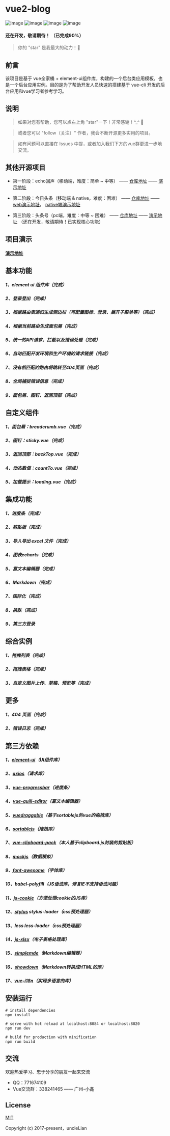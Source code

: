 # vue2-blog

![image](https://img.shields.io/badge/vue-2.5.9-blue.svg)
![image](https://img.shields.io/badge/vue--router-3.0.1-blue.svg)
![image](https://img.shields.io/badge/vuex-3.0.1-blue.svg)
![image](https://img.shields.io/badge/element--ui-2.0.7-blue.svg)

#### 还在开发，敬请期待！ （已完成90%）
> 你的 "star" 是我最大的动力！🌹


## 前言

该项目是基于 vue全家桶 + element-ui组件库，构建的一个后台类应用模板，也是一个后台应用实例。目的是为了帮助开发人员快速的搭建基于 vue-cli 开发的后台应用和vue学习者参考学习。


## 说明
> 如果对您有帮助，您可以点右上角 "star"一下！非常感谢！^_^ 🌹

> 或者您可以 "follow（关注）" 作者，我会不断开源更多实用的项目。

> 如有问题可以直接在 Issues 中提，或者加入我们下方的vue群更进一步地交流。


## 其他开源项目
- 第一阶段：echo回声（移动端，难度：简单 ~ 中等） —— [仓库地址](https://github.com/uncleLian/vue2-echo) —— [演示地址](http://echo.liansixin.win)

- 第二阶段：今日头条（移动端 & native，难度：困难） —— [仓库地址](https://github.com/uncleLian/vue2-news) —— [web演示地址](http://toutiao.liansixin.win)， [native端演示地址](http://native.liansixin.win)

- 第三阶段：头条号（pc端，难度：中等 ~ 困难） —— [仓库地址](https://github.com/uncleLian/vue2-health) —— [演示地址](http://health.liansixin.win)  （还在开发，敬请期待！已实现核心功能）


## 项目演示
#### [演示地址](http://blog.liansixin.win)


## 基本功能
##### 1、element ui 组件库（完成）
##### 2、登录登出（完成）
##### 3、根据路由表递归生成侧边栏（可配置图标、登录、展开子菜单等）（完成）
##### 4、根据当前路由生成面包屑（完成）
##### 5、统一的API请求、拦截以及错误处理（完成）
##### 6、自动匹配开发环境和生产环境的请求链接（完成）
##### 7、没有相匹配的路由将跳转至404页面（完成）
##### 8、全局捕捉错误信息（完成）
##### 9、面包屑、图钉、返回顶部（完成）

## 自定义组件
##### 1、面包屑：breadcrumb.vue（完成）
##### 2、图钉：sticky.vue（完成）
##### 3、返回顶部：backTop.vue（完成）
##### 4、动态数值：countTo.vue（完成）
##### 5、加载提示：loading.vue（完成）

## 集成功能
##### 1、进度条（完成）
##### 2、剪贴板（完成）
##### 3、导入导出 excel 文件（完成）
##### 4、图表echarts（完成）
##### 5、富文本编辑器（完成）
##### 6、Markdown（完成）
##### 7、国际化（完成）
##### 8、换肤（完成）
##### 9、第三方登录

## 综合实例
##### 1、拖拽列表（完成）
##### 2、拖拽表格（完成）
##### 3、自定义图片上传、草稿、预览等（完成）

## 更多
##### 1、404 页面（完成）
##### 2、错误日志（完成）

## 第三方依赖
##### 1、[element-ui](https://github.com/ElemeFE/element)（UI组件库）
##### 2、[axios](https://github.com/axios/axios)（请求库）
##### 3、[vue-progressbar](https://github.com/hilongjw/vue-progressbar)（进度条）
##### 4、[vue-quill-editor](https://github.com/surmon-china/vue-quill-editor)（富文本编辑器）
##### 5、[vuedraggable](https://github.com/SortableJS/Vue.Draggable)（基于sortablejs的vue的拖拽库）
##### 6、[sortablejs](https://github.com/RubaXa/Sortable)（拖拽库）
##### 7、[vue-clipboard-pack](https://github.com/uncleLian/vue-clipboard-pack)（本人基于clipboard.js封装的剪贴板）
##### 8、[mockjs](https://github.com/nuysoft/Mock/tree/refactoring)（数据模拟）
##### 9、[font-awesome](http://fontawesome.io/icons/)（字体库）
##### 10、babel-polyfill（JS语法库，修复IE不支持语法问题）
##### 11、[js-cookie](https://github.com/js-cookie/js-cookie)（方便处理cookie的JS库）
##### 12、[stylus](https://github.com/stylus/stylus) stylus-loader（css预处理器）
##### 13、less less-loader（css预处理器）
##### 14、[js-xlsx](https://github.com/SheetJS/js-xlsx)（电子表格处理库）
##### 15、[simplemde](https://github.com/sparksuite/simplemde-markdown-editor)（Markdown编辑器）
##### 16、[showdown](https://github.com/showdownjs/showdown)（Markdown转换成HTML的库）
##### 17、[vue-i18n](https://github.com/showdownjs/showdown)（实现多语言的库）

## 安装运行

```
# install dependencies
npm install

# serve with hot reload at localhost:8084 or localhost:8020
npm run dev

# build for production with minification
npm run build
```

## 交流

欢迎热爱学习、忠于分享的朋友一起来交流
- QQ：771674109
- Vue交流群：338241465 —— 广州-小鑫

## License

[MIT](http://opensource.org/licenses/MIT)

Copyright (c) 2017-present，uncleLian

